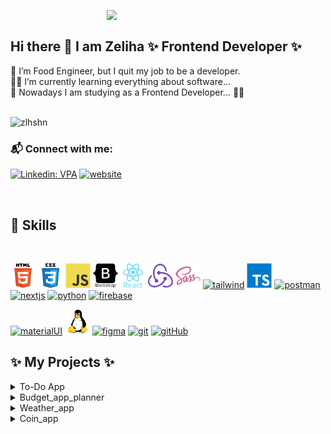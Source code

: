 
<img src="https://media.giphy.com/media/L1R1tvI9svkIWwpVYr/giphy.gif" align="right" width="350"></br>

## Hi there 👋 I am Zeliha  ✨ Frontend Developer ✨

🎈 I’m Food Engineer, but I quit my job to be a developer.<br>
👩‍💻 I’m currently learning everything about software...<br>
🚀 Nowadays I am studying as a Frontend Developer... 👩‍💻<br><br>


 <p align="left"> <img src="https://komarev.com/ghpvc/?username=zlhshn&label=Profile%20views&color=0e75b6&style=for-the-badge" alt="zlhshn" /> </p>



### 📬 Connect with me:
 
[![Linkedin: VPA](https://img.shields.io/badge/linkedin-%230077B5.svg?&style=for-the-badge&logo=linkedin&logoColor=white)](https://www.linkedin.com/in/zeliha-sahin/)
[![website](https://img.shields.io/badge/gmail-f1f2f6.svg?&style=for-the-badge&logo=gmail&logoColor=red)](mailto:shn.zeliha44@gmail.com)

<br>

## 🚀 Skills
<br>
<p align="left"> 
<a href="https://www.w3.org/html/" target="_blank" rel="noreferrer"> <img src="https://raw.githubusercontent.com/devicons/devicon/master/icons/html5/html5-original-wordmark.svg" alt="html5" width="40" height="40"/></a> 
<a href="https://www.w3schools.com/css/" target="_blank" rel="noreferrer"> <img src="https://raw.githubusercontent.com/devicons/devicon/master/icons/css3/css3-original-wordmark.svg" alt="css3" width="40" height="40"/></a>  
<a href="https://developer.mozilla.org/en-US/docs/Web/JavaScript" target="_blank" rel="noreferrer"> <img src="https://raw.githubusercontent.com/devicons/devicon/master/icons/javascript/javascript-original.svg" alt="javascript" width="40" height="40"/></a> 
<a href="https://getbootstrap.com" target="_blank" rel="noreferrer"> <img src="https://raw.githubusercontent.com/devicons/devicon/master/icons/bootstrap/bootstrap-plain-wordmark.svg" alt="bootstrap" width="40" height="40"/></a> 
<a href="https://reactjs.org/" target="_blank" rel="noreferrer"> <img src="https://raw.githubusercontent.com/devicons/devicon/master/icons/react/react-original-wordmark.svg" alt="react" width="40" height="40"/></a>
<a href="https://redux.js.org" target="_blank" rel="noreferrer"> <img src="https://raw.githubusercontent.com/devicons/devicon/master/icons/redux/redux-original.svg" alt="redux" width="40" height="40"/></a> 
<a href="https://sass-lang.com" target="_blank" rel="noreferrer"> <img src="https://raw.githubusercontent.com/devicons/devicon/master/icons/sass/sass-original.svg" alt="sass" width="40" height="40"/></a> <a href="https://tailwindcss.com/" target="_blank" rel="noreferrer"> <img src="https://www.vectorlogo.zone/logos/tailwindcss/tailwindcss-icon.svg" alt="tailwind" width="40" height="40"/></a> 
<a href="https://www.typescriptlang.org/" target="_blank" rel="noreferrer"> <img src="https://raw.githubusercontent.com/devicons/devicon/master/icons/typescript/typescript-original.svg" alt="typescript" width="40" height="40"/></a>
<a href="https://postman.com" target="_blank" rel="noreferrer"> <img src="https://www.vectorlogo.zone/logos/getpostman/getpostman-icon.svg" alt="postman" width="40" height="40"/></a>
<a href="https://nextjs.org/" target="_blank" rel="noreferrer"> <img src="https://cdn.worldvectorlogo.com/logos/nextjs-2.svg" alt="nextjs" width="40" height="40"/></a>
<a href="#" target="_blank"> <img src="https://www.python.org/static/img/python-logo.png" alt="python" width="100"height="40" /></a>  
<a href="#" target="_blank"> <img src="https://user-images.githubusercontent.com/25181517/189716855-2c69ca7a-5149-4647-936d-780610911353.png" alt="firebase" height="40"/></a> 
</p>

<a href="https://mui.com/" target="_blank"> <img src="https://user-images.githubusercontent.com/25181517/190887639-d0ba4ec9-ddbe-45dd-bea1-4db83846503e.png" alt="materialUI" height="40"/></a> 
<a href="https://www.linux.org/" target="_blank" rel="noreferrer"> <img src="https://raw.githubusercontent.com/devicons/devicon/master/icons/linux/linux-original.svg" alt="linux" width="40" height="40"/></a>
<a href="https://www.figma.com/" target="_blank" rel="noreferrer"> <img src="https://www.vectorlogo.zone/logos/figma/figma-icon.svg" alt="figma" width="40" height="40"/></a>
<a href="https://git-scm.com/" target="_blank" rel="noreferrer"> <img src="https://www.vectorlogo.zone/logos/git-scm/git-scm-icon.svg" alt="git" width="40" height="40"/></a>
<a href="#" target="_blank"> <img src="https://www.svgrepo.com/show/349375/github.svg" alt="gitHub" height="40"/></a> 



## ✨ My Projects ✨
 <details>
<summary markdown="span">To-Do App</summary>
  
[LİVE](https://zlhshn.github.io/todo_App/)
  
Technologies     |How does my project look   
:-------------------------|-------------------------|
HTML5, CSS ,Local Storage , Dom Manipulation  |![todo app](https://github.com/zlhshn/todo_App/blob/main/todo.gif?raw=true)

</details>
 <details>
<summary markdown="span">Budget_app_planner</summary>
  
[LİVE](https://zlhshn.github.io/budget_app_planner/)
  
Technologies     |How does my project look   
:-------------------------|-------------------------|
HTML5, CSS3, Local Storage, Dom Manipulation |![Budget_app](https://raw.githubusercontent.com/zlhshn/budget_app_planner/main/img/budget.gif)

</details>
 <details>
<summary markdown="span">Weather_app</summary>
  
[LİVE](https://zlhshn.github.io/weather_app/)
  
Technologies     |How does my project look   
:-------------------------|-------------------------|
HTML5, CSS3, Dom Manipulation,Fetch Apı |![weather_app](https://github.com/zlhshn/weather_app/blob/main/img/weather.gif?raw=true)

</details>
 <details>
<summary markdown="span">Coin_app</summary>
  
[LİVE](https://zlhshn.github.io/crypto_coin/)
  
Technologies     |How does my project look   
:-------------------------|-------------------------|
HTML5 ,JS DOM, Sass, Local Storage, Async/Await ,API |![coin](https://github.com/zlhshn/crypto_coin/blob/main/img/coinapp.gif?raw=true)

</details>
  





<!-- ## My projects
  Project Name       |Libraries and Technologies I use     |How does my project look   
:-------------------------|-------------------------|-------------------------
[Todo App with React](https:canlı linki)| React, CSS, Local Storage, React Hooks|![todo](https://user-images.githubusercontent.com/118957608/222153239-9a73cc42-22f3-4910-bc9c-e668ec0f7494.gif) -->





